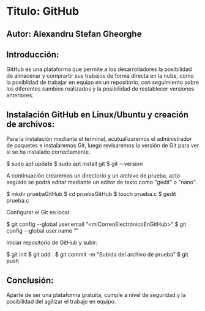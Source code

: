 # Titulo: GitHub
## Autor: Alexandru Stefan Gheorghe
## Introducción: 
GitHub es una plataforma que permite a los desarrolladores la posibilidad de almacenar y comprartir sus trabajos de forma directa en la nube, como la posiblidad de trabajar en equipo en un repositorio, con seguimiento sobre los diferentes cambios realizados y la posibilidad de restablecer versiones anteriores.
## Instalación GitHub en Linux/Ubuntu y creación de archivos:
Para la instalación mediante el terminal, acutualizaremos el administrador de paquetes e instalaremos Git, luego revisaremos la versión de Git para ver si se ha instalado correctamente.

$ sudo apt update
$ sudo apt install git
$ git --version

A continuación crearemos un directorio y un archivo de prueba, acto seguido se podrá  editar mediante un editor de texto como "gedit" o "nano".

$ mkdir pruebaGitHub
$ cd pruebaGitHub
$ touch prueba.c
$ gedit prueba.c

Configurar el Git en local:

$ git config --global user.email “<miCorreoElectrónicoEnGitHub>”
$ git config --global user.name “<miNombreEnGitHub>”

Iniciar repositorio de GitHub y subir:

$ git init
$ git add .
$ git commit -m “Subida del archivo de prueba”
$ git push


## Conclusión:
Aparte de ser una plataforma gratuita, cumple a nivel de seguridad y la posibilidad del agilizar el trabajo en equipo.
